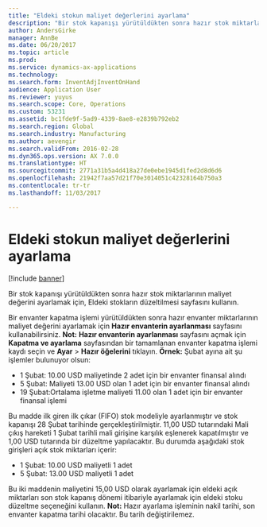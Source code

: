 ```yaml
---
title: "Eldeki stokun maliyet değerlerini ayarlama"
description: "Bir stok kapanışı yürütüldükten sonra hazır stok miktarlarının maliyet değerini ayarlamak için, Eldeki stokların düzeltilmesi sayfasını kullanın."
author: AndersGirke
manager: AnnBe
ms.date: 06/20/2017
ms.topic: article
ms.prod: 
ms.service: dynamics-ax-applications
ms.technology: 
ms.search.form: InventAdjInventOnHand
audience: Application User
ms.reviewer: yuyus
ms.search.scope: Core, Operations
ms.custom: 53231
ms.assetid: bc1fde9f-5ad9-4339-8ae8-e2839b792eb2
ms.search.region: Global
ms.search.industry: Manufacturing
ms.author: aevengir
ms.search.validFrom: 2016-02-28
ms.dyn365.ops.version: AX 7.0.0
ms.translationtype: HT
ms.sourcegitcommit: 2771a31b5a4d418a27de0ebe1945d1fed2d8d6d6
ms.openlocfilehash: 21942f7aa57d21f70e3014051c42328164b750a3
ms.contentlocale: tr-tr
ms.lasthandoff: 11/03/2017

---
```


# <a name="adjust-on-hand-inventory-cost-values"></a>Eldeki stokun maliyet değerlerini ayarlama

[!include [banner](../includes/banner.md)]

Bir stok kapanışı yürütüldükten sonra hazır stok miktarlarının maliyet değerini ayarlamak için, Eldeki stokların düzeltilmesi sayfasını kullanın.

Bir envanter kapatma işlemi yürütüldükten sonra hazır envanter miktarlarının maliyet değerini ayarlamak için **Hazır envanterin ayarlanması** sayfasını kullanabilirsiniz. **Not:** **Hazır envanterin ayarlanması** sayfasını açmak için **Kapatma ve ayarlama** sayfasından bir tamamlanan envanter kapatma işlemi kaydı seçin ve **Ayar** &gt; **Hazır öğelerini** tıklayın. **Örnek:** Şubat ayına ait şu işlemler bulunuyor olsun:

-   1 Şubat: 10.00 USD maliyetinde 2 adet için bir envanter finansal alındı
-   5 Şubat: Maliyeti 13.00 USD olan 1 adet için bir envanter finansal alındı
-   19 Şubat:Ortalama işletme maliyeti 11.00 olan 1 adet için bir envanter finansal işlemi

Bu madde ilk giren ilk çıkar (FIFO) stok modeliyle ayarlanmıştır ve stok kapanışı 28 Şubat tarihinde gerçekleştirilmiştir. 11,00 USD tutarındaki Mali çıkış hareketi 1 Şubat tarihli mali girişine karşılık eşlenerek kapatılmıştır ve 1,00 USD tutarında bir düzeltme yapılacaktır. Bu durumda aşağıdaki stok girişleri açık stok miktarları içerir:

-   1 Şubat: 10.00 USD maliyetli 1 adet
-   5 Şubat: 13.00 USD maliyetli 1 adet

Bu iki maddenin maliyetini 15,00 USD olarak ayarlamak için eldeki açık miktarları son stok kapanış dönemi itibariyle ayarlamak için eldeki stoku düzeltme seçeneğini kullanın. **Not:** Hazır ayarlama işleminin nakil tarihi, son envanter kapatma tarihi olacaktır. Bu tarih değiştirilemez.

